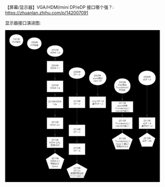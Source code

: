 
【屏幕/显示器】VGA/HDMI/mini DP/eDP 接口哪个强？: https://zhuanlan.zhihu.com/p/142007091

显示器接口演进图:

![2023-11-10-10-05-40.png](./images/2023-11-10-10-05-40.png)

